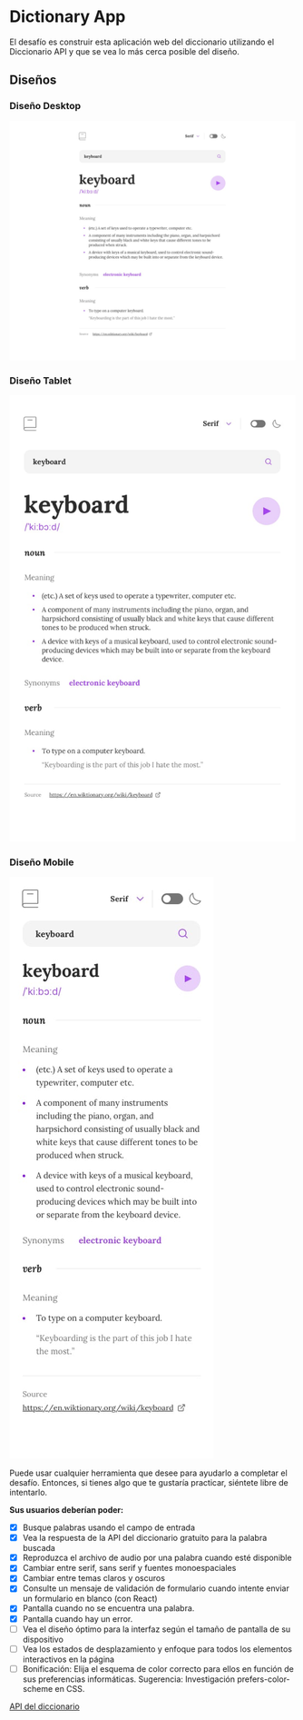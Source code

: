 # Dictionary App

El desafío es construir esta aplicación web del diccionario utilizando el Diccionario API y que se vea lo más cerca posible del diseño.

## Diseños

### Diseño Desktop
![](public/dictionary-web.jpg)

### Diseño Tablet
![](public/dictionary-tablet.jpg)

### Diseño Mobile
![](public/dictionary-mobile.jpg)

Puede usar cualquier herramienta que desee para ayudarlo a completar el desafío. Entonces, si tienes algo que te gustaría practicar, siéntete libre de intentarlo.

__Sus usuarios deberían poder:__

- [x] Busque palabras usando el campo de entrada
- [x] Vea la respuesta de la API del diccionario gratuito para la palabra buscada
- [x] Reproduzca el archivo de audio por una palabra cuando esté disponible
- [x] Cambiar entre serif, sans serif y fuentes monoespaciales
- [x] Cambiar entre temas claros y oscuros
- [x] Consulte un mensaje de validación de formulario cuando intente enviar un formulario en blanco (con React)
- [x] Pantalla cuando no se encuentra una palabra.
- [x] Pantalla cuando hay un error.
- [ ] Vea el diseño óptimo para la interfaz según el tamaño de pantalla de su dispositivo
- [ ] Vea los estados de desplazamiento y enfoque para todos los elementos interactivos en la página
- [ ] Bonificación: Elija el esquema de color correcto para ellos en función de sus preferencias informáticas. Sugerencia: Investigación prefers-color-scheme en CSS.

[API del diccionario](https://api.dictionaryapi.dev/api/v2/entries/en/hello)